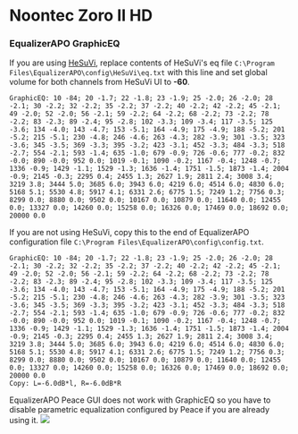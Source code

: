 # Noontec Zoro II HD
### EqualizerAPO GraphicEQ
If you are using [HeSuVi](https://sourceforge.net/projects/hesuvi/), replace contents of HeSuVi's eq file `C:\Program Files\EqualizerAPO\config\HeSuVi\eq.txt` with this line and set global volume for both channels from HeSuVi UI to **-60**.
```
GraphicEQ: 10 -84; 20 -1.7; 22 -1.8; 23 -1.9; 25 -2.0; 26 -2.0; 28 -2.1; 30 -2.2; 32 -2.2; 35 -2.2; 37 -2.2; 40 -2.2; 42 -2.2; 45 -2.1; 49 -2.0; 52 -2.0; 56 -2.1; 59 -2.2; 64 -2.2; 68 -2.2; 73 -2.2; 78 -2.2; 83 -2.3; 89 -2.4; 95 -2.8; 102 -3.3; 109 -3.4; 117 -3.5; 125 -3.6; 134 -4.0; 143 -4.7; 153 -5.1; 164 -4.9; 175 -4.9; 188 -5.2; 201 -5.2; 215 -5.1; 230 -4.8; 246 -4.6; 263 -4.3; 282 -3.9; 301 -3.5; 323 -3.6; 345 -3.5; 369 -3.3; 395 -3.2; 423 -3.1; 452 -3.3; 484 -3.3; 518 -2.7; 554 -2.1; 593 -1.4; 635 -1.0; 679 -0.9; 726 -0.6; 777 -0.2; 832 -0.0; 890 -0.0; 952 0.0; 1019 -0.1; 1090 -0.2; 1167 -0.4; 1248 -0.7; 1336 -0.9; 1429 -1.1; 1529 -1.3; 1636 -1.4; 1751 -1.5; 1873 -1.4; 2004 -0.9; 2145 -0.3; 2295 0.4; 2455 1.3; 2627 1.9; 2811 2.4; 3008 3.4; 3219 3.8; 3444 5.0; 3685 6.0; 3943 6.0; 4219 6.0; 4514 6.0; 4830 6.0; 5168 5.1; 5530 4.8; 5917 4.1; 6331 2.6; 6775 1.5; 7249 1.2; 7756 0.3; 8299 0.0; 8880 0.0; 9502 0.0; 10167 0.0; 10879 0.0; 11640 0.0; 12455 0.0; 13327 0.0; 14260 0.0; 15258 0.0; 16326 0.0; 17469 0.0; 18692 0.0; 20000 0.0
```
If you are not using HeSuVi, copy this to the end of EqualizerAPO configuration file `C:\Program Files\EqualizerAPO\config\config.txt`.
```
GraphicEQ: 10 -84; 20 -1.7; 22 -1.8; 23 -1.9; 25 -2.0; 26 -2.0; 28 -2.1; 30 -2.2; 32 -2.2; 35 -2.2; 37 -2.2; 40 -2.2; 42 -2.2; 45 -2.1; 49 -2.0; 52 -2.0; 56 -2.1; 59 -2.2; 64 -2.2; 68 -2.2; 73 -2.2; 78 -2.2; 83 -2.3; 89 -2.4; 95 -2.8; 102 -3.3; 109 -3.4; 117 -3.5; 125 -3.6; 134 -4.0; 143 -4.7; 153 -5.1; 164 -4.9; 175 -4.9; 188 -5.2; 201 -5.2; 215 -5.1; 230 -4.8; 246 -4.6; 263 -4.3; 282 -3.9; 301 -3.5; 323 -3.6; 345 -3.5; 369 -3.3; 395 -3.2; 423 -3.1; 452 -3.3; 484 -3.3; 518 -2.7; 554 -2.1; 593 -1.4; 635 -1.0; 679 -0.9; 726 -0.6; 777 -0.2; 832 -0.0; 890 -0.0; 952 0.0; 1019 -0.1; 1090 -0.2; 1167 -0.4; 1248 -0.7; 1336 -0.9; 1429 -1.1; 1529 -1.3; 1636 -1.4; 1751 -1.5; 1873 -1.4; 2004 -0.9; 2145 -0.3; 2295 0.4; 2455 1.3; 2627 1.9; 2811 2.4; 3008 3.4; 3219 3.8; 3444 5.0; 3685 6.0; 3943 6.0; 4219 6.0; 4514 6.0; 4830 6.0; 5168 5.1; 5530 4.8; 5917 4.1; 6331 2.6; 6775 1.5; 7249 1.2; 7756 0.3; 8299 0.0; 8880 0.0; 9502 0.0; 10167 0.0; 10879 0.0; 11640 0.0; 12455 0.0; 13327 0.0; 14260 0.0; 15258 0.0; 16326 0.0; 17469 0.0; 18692 0.0; 20000 0.0
Copy: L=-6.0dB*l, R=-6.0dB*R
```
EqualizerAPO Peace GUI does not work with GraphicEQ so you have to disable parametric equalization configured by Peace if you are already using it.
![](https://raw.githubusercontent.com/jaakkopasanen/AutoEq/master/results/Innerfidelity%202017/innerfidelity/onear/Noontec%20Zoro%20II%20HD/Noontec%20Zoro%20II%20HD.png)
